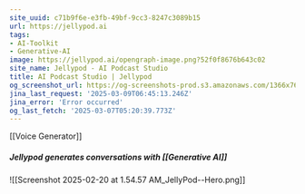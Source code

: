 ```yaml
---
site_uuid: c71b9f6e-e3fb-49bf-9cc3-8247c3089b15
url: https://jellypod.ai
tags:
- AI-Toolkit
- Generative-AI
image: https://jellypod.ai/opengraph-image.png?52f0f8676b643c02
site_name: Jellypod - AI Podcast Studio
title: AI Podcast Studio | Jellypod
og_screenshot_url: https://og-screenshots-prod.s3.amazonaws.com/1366x768/80/false/04072b5df831fdeb428ff54c4336ffb9be9cfd62423d8a9fa16ac79fbd9e3f65.jpeg
jina_last_request: '2025-03-09T06:45:13.246Z'
jina_error: 'Error occurred'
og_last_fetch: '2025-03-07T05:20:39.773Z'
---
```

[[Voice Generator]]

##### Jellypod generates conversations with [[Generative AI]]
![[Screenshot 2025-02-20 at 1.54.57 AM_JellyPod--Hero.png]]
